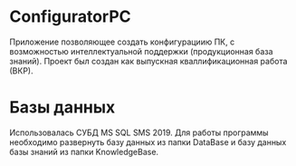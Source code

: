 # ConfiguratorPC
Приложение позволяющее создать конфигурациию ПК, с возможностью интеллектуальной поддержки (продукционная база знаний).
Проект был создан как выпускная кваллификационная работа (ВКР).

# Базы данных
Использовалась СУБД MS SQL SMS 2019. Для работы программы необходимо развернуть базу данных из папки DataBase и базу данных базы знаний из папки KnowledgeBase.
